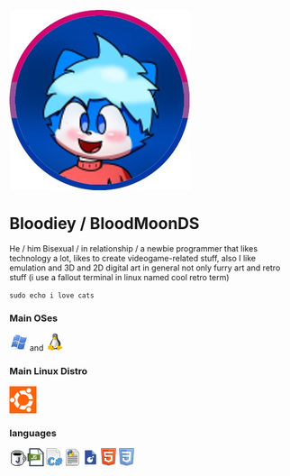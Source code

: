 
![bloodiey-icon](art/lgbt_avatar.jpg)

# Bloodiey / BloodMoonDS

He / him Bisexual / in relationship / a newbie programmer that likes technology a lot, likes to create videogame-related stuff, also I like emulation and 3D and 2D digital art in general not only furry art and retro stuff (i use a fallout terminal in linux named cool retro term)

<code>sudo echo i love cats</code>

### Main OSes
![img](art/icons/windows.png) and ![img](art/icons/linux.png) 
### Main Linux Distro
![img](art/icons/ubuntu.png) 
### languages
![img](art/icons/java.png)![img](art/icons/javascript.png)![img](art/icons/csharp.png)![img](art/icons/python.png)![img](art/icons/lua.png)![img](art/icons/html.png)![img](art/icons/css.png)